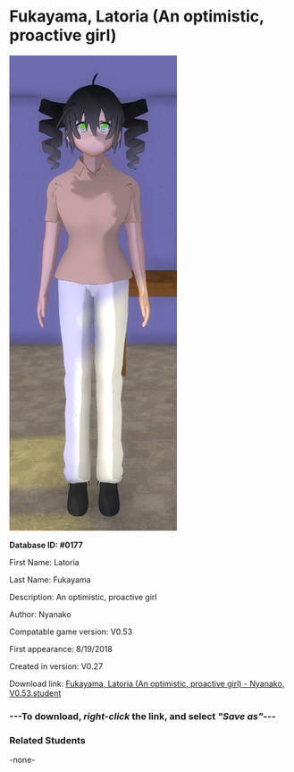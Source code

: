 # Fukayama, Latoria (An optimistic, proactive girl)

<img src="../../Files/Images/Fukayama, Latoria (An optimistic, proactive girl).png" title="Fukayama, Latoria (An optimistic, proactive girl) - Nyanako, V0.53">

**Database ID: #0177**

First Name: Latoria

Last Name: Fukayama

Description: An optimistic, proactive girl

Author: Nyanako

Compatable game version: V0.53

First appearance: 8/19/2018

Created in version: V0.27

Download link: <a href="https://raw.githubusercontent.com/Arbiter1223/Daigaku-Gurashi-Custom-Students/master/Files/Student%20Files/Fukayama%2C%20Latoria%20(An%20optimistic%2C%20proactive%20girl)%20-%20Nyanako%2C%20V0.53.student">Fukayama, Latoria (An optimistic, proactive girl) - Nyanako, V0.53.student</a>

### ---**To download, _right-click_ the link, and select _"Save as"_**---

### Related Students

-none-
